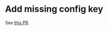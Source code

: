 # Add missing config key

See [this PR](https://github.com/hsf-training/hsf-training-scikit-hep-webpage/pull/5/files).
